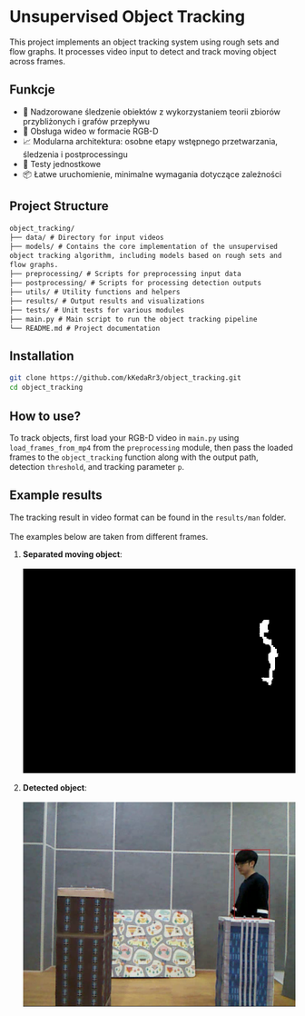 # Unsupervised Object Tracking

This project implements an object tracking system using rough sets and flow graphs.
It processes video input to detect and track moving object across frames.


## Funkcje

- 🧠 Nadzorowane śledzenie obiektów z wykorzystaniem teorii zbiorów przybliżonych i grafów przepływu
- 🎥 Obsługa wideo w formacie RGB-D
- 📈 Modularna architektura: osobne etapy wstępnego przetwarzania, śledzenia i postprocessingu
- 🧪 Testy jednostkowe 
- 📦 Łatwe uruchomienie, minimalne wymagania dotyczące zależności



## Project Structure

  ```text
  object_tracking/
  ├── data/ # Directory for input videos
  ├── models/ # Contains the core implementation of the unsupervised object tracking algorithm, including models based on rough sets and flow graphs.
  ├── preprocessing/ # Scripts for preprocessing input data
  ├── postprocessing/ # Scripts for processing detection outputs
  ├── utils/ # Utility functions and helpers
  ├── results/ # Output results and visualizations
  ├── tests/ # Unit tests for various modules
  ├── main.py # Main script to run the object tracking pipeline
  └── README.md # Project documentation
  ```

## Installation

  ```bash
  git clone https://github.com/kKedaRr3/object_tracking.git
  cd object_tracking
  ```

## How to use?

To track objects, first load your RGB-D video in `main.py` using `load_frames_from_mp4` from the `preprocessing` module, 
then pass the loaded frames to the `object_tracking` function along with the output path, detection `threshold`, and tracking parameter `p`.

## Example results

The tracking result in video format can be found in the `results/man` folder.<br><br>
The examples below are taken from different frames.


1. **Separated moving object**: <br><br>
![Tracking Example](results/man/dilated_foreground.jpg)

2. **Detected object**: <br><br>
![Tracking Example 2](results/man/detected_object.png)
